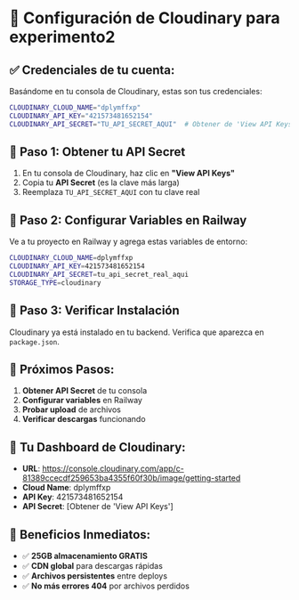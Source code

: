 # 🚀 Configuración de Cloudinary para experimento2

## ✅ **Credenciales de tu cuenta:**

Basándome en tu consola de Cloudinary, estas son tus credenciales:

```bash
CLOUDINARY_CLOUD_NAME="dplymffxp"
CLOUDINARY_API_KEY="421573481652154"
CLOUDINARY_API_SECRET="TU_API_SECRET_AQUI"  # Obtener de 'View API Keys'
```

## 🔧 **Paso 1: Obtener tu API Secret**

1. En tu consola de Cloudinary, haz clic en **"View API Keys"**
2. Copia tu **API Secret** (es la clave más larga)
3. Reemplaza `TU_API_SECRET_AQUI` con tu clave real

## 🔧 **Paso 2: Configurar Variables en Railway**

Ve a tu proyecto en Railway y agrega estas variables de entorno:

```bash
CLOUDINARY_CLOUD_NAME=dplymffxp
CLOUDINARY_API_KEY=421573481652154
CLOUDINARY_API_SECRET=tu_api_secret_real_aqui
STORAGE_TYPE=cloudinary
```

## 🔧 **Paso 3: Verificar Instalación**

Cloudinary ya está instalado en tu backend. Verifica que aparezca en `package.json`.

## 🎯 **Próximos Pasos:**

1. **Obtener API Secret** de tu consola
2. **Configurar variables** en Railway
3. **Probar upload** de archivos
4. **Verificar descargas** funcionando

## 📱 **Tu Dashboard de Cloudinary:**

- **URL**: https://console.cloudinary.com/app/c-81389ccecdf259653ba4355f60f30b/image/getting-started
- **Cloud Name**: dplymffxp
- **API Key**: 421573481652154
- **API Secret**: [Obtener de 'View API Keys']

## 🚀 **Beneficios Inmediatos:**

- ✅ **25GB almacenamiento GRATIS**
- ✅ **CDN global** para descargas rápidas
- ✅ **Archivos persistentes** entre deploys
- ✅ **No más errores 404** por archivos perdidos












